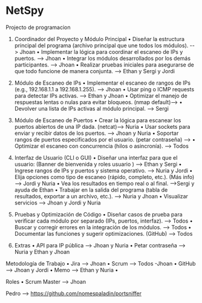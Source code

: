 # NetSpy
Projecto de programacion

1. Coordinador del Proyecto y Módulo Principal
	•	Diseñar la estructura principal del programa (archivo principal que une todos los módulos). --> Jhoan
	•	Implementar la lógica para coordinar el escaneo de IPs y puertos. --> Jhoan
	•	Integrar los módulos desarrollados por los demás participantes. --> Jhoan
	•	Realizar pruebas iniciales para asegurarse de que todo funcione de manera conjunta. --> Ethan y Sergi y Jordi

2. Módulo de Escaneo de IPs
	•	Implementar el escaneo de rangos de IPs (e.g., 192.168.1.1 a 192.168.1.255). --> Jhoan
	•	Usar ping o ICMP requests para detectar IPs activas. --> Ethan y Jhoan
	•	Optimizar el manejo de respuestas lentas o nulas para evitar bloqueos. (nmap default)--> 
	•	Devolver una lista de IPs activas al módulo principal. --> Sergi

3. Módulo de Escaneo de Puertos
	•	Crear la lógica para escanear los puertos abiertos de una IP dada. (netcat)--> Nuria
	•	Usar sockets para enviar y recibir datos de los puertos. --> Jhoan y Nuria
	•	Soportar rangos de puertos especificados por el usuario.  (petar contraseña) --> 
	•	Optimizar el escaneo con concurrencia (hilos o asincronía). --> Todos

4. Interfaz de Usuario (CLI o GUI)
	•	Diseñar una interfaz para que el usuario: (Banner de bienvenida y roles usuario ) --> Ethan y Sergi
	•	Ingrese rangos de IPs y puertos y sistema operativo. --> Nuria y Jordi
	•	Elija opciones como tipo de escaneo (rápido, completo, etc.). (Más info) --> Jordi y Nuria
	•	Vea los resultados en tiempo real o al final. -->Sergi y ayuda de Ethan
	•	Trabajar en la salida del programa (tabla de resultados, exportar a un archivo, etc.). --> Nuria y Jhoan
	•	Visualizar servicios --> Jhoan y Jordi y Nuria

6. Pruebas y Optimización de Código
	•	Diseñar casos de prueba para verificar cada módulo por separado (IPs, puertos, interfaz). --> Todos
	•	Buscar y corregir errores en la integración de los módulos. --> Todos
	•	Documentar las funciones y sugerir optimizaciones.  (GitHub) --> Todos

7. Extras
	•	API para IP pública --> Jhoan y Nuria
	•	Petar contraseña --> Nuria y Ethan y Jhoan

Metodología de Trabajo
	•	Jira --> Jhoan
	•	Scrum --> Todos -Jhoan
	•	GitHub --> Jhoan y Jordi
 	•	Memo --> Ethan y Nuria
   	•	

Roles 
 	•	Scrum Master --> Jhoan

  Pedro --> https://github.com/nomespaladin/portsniffer 
